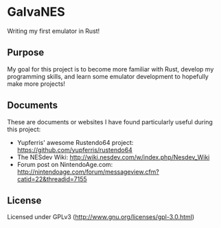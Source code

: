 GalvaNES
========
Writing my first emulator in Rust!

Purpose
-------
My goal for this project is to become more familiar with Rust, develop my programming skills, and learn some emulator development to hopefully make more projects!

Documents
---------
These are documents or websites I have found particularly useful during this project:
* Yupferris' awesome Rustendo64 project: https://github.com/yupferris/rustendo64
* The NESdev Wiki: http://wiki.nesdev.com/w/index.php/Nesdev_Wiki
* Forum post on NintendoAge.com: http://nintendoage.com/forum/messageview.cfm?catid=22&threadid=7155

License
-------
Licensed under GPLv3 (http://www.gnu.org/licenses/gpl-3.0.html)
